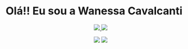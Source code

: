 # Olá!! Eu sou a Wanessa Cavalcanti


 <div align="center">
 <a href="https://github.com/wanessacavalcanti", >
 <img altura="180em" src="https://github-readme-stats.vercel.app/api?username=wanessacavalcanti&show_icons=true&theme=dark&include_all_commits=true&count_private=true"/>
 <img altura="180em" src="https://github-readme-stats.vercel.app/api/top-langs/?username=wanessacavalcanti&layout=compact&langs_count=7&theme=dark"/>
   
   <a href = "mailto:wanessacavalcanti@gmail.com"><img src="https://img.shields.io/badge/-Gmail-%23333?style=for-the-badge&logo=gmail&logoColor=white" target="_blank"></a>
  <a href="https://www.linkedin.com/in/wanessacavalcanti" target="_blank"><img src="https://img.shields.io/badge/-LinkedIn-%230077B5?style=for-the-badge&logo=linkedin&logoColor=white" target="_blank"></a> 
   
  
